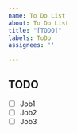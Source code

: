 ```yaml
---
name: To Do List
about: To Do List
title: "[TODO]"
labels: ToDo
assignees: ''

---
```


## TODO
- [ ] Job1
- [ ] Job2
- [ ] Job3
